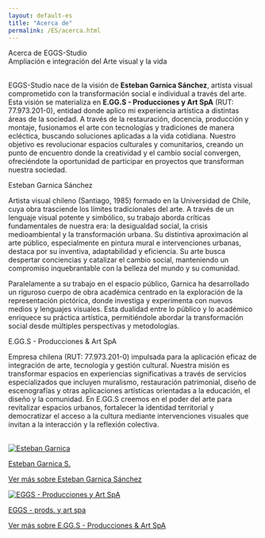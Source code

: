 ```yaml
---
layout: default-es
title: "Acerca de"
permalink: /ES/acerca.html
---
```

<!-- Título principal -->
<div class="titulo">Acerca de EGGS-Studio</div>
<div class="subtitulo">Ampliación e integración del Arte visual y la vida</div>

<p class="parrafo" style="margin-top:6%;">
  EGGS-Studio nace de la visión de <strong>Esteban Garnica Sánchez</strong>, artista visual 
  comprometido con la transformación social e individual a través del arte. Esta visión se 
  materializa en <strong>E.GG.S - Producciones y Art SpA</strong> (RUT: 77.973.201-0), entidad 
  donde aplico mi experiencia artística a distintas áreas de la sociedad. A través de la 
  restauración, docencia, producción y montaje, fusionamos el arte con tecnologías y tradiciones 
  de manera ecléctica, buscando soluciones aplicadas a la vida cotidiana. Nuestro objetivo es 
  revolucionar espacios culturales y comunitarios, creando un punto de encuentro donde la 
  creatividad y el cambio social convergen, ofreciéndote la oportunidad de participar en 
  proyectos que transforman nuestra sociedad.
</p>

<!-- Sección Esteban Garnica -->
<div class="subtitulo2">Esteban Garnica Sánchez</div>
<p class="parrafo">
  Artista visual chileno (Santiago, 1985) formado en la Universidad de Chile, cuya obra 
  trasciende los límites tradicionales del arte. A través de un lenguaje visual potente 
  y simbólico, su trabajo aborda críticas fundamentales de nuestra era: la desigualdad 
  social, la crisis medioambiental y la transformación urbana. Su distintiva aproximación 
  al arte público, especialmente en pintura mural e intervenciones urbanas, destaca por 
  su inventiva, adaptabilidad y eficiencia. Su arte busca despertar conciencias y catalizar 
  el cambio social, manteniendo un compromiso inquebrantable con la belleza del mundo y 
  su comunidad.
</p>

<p class="parrafo">
  Paralelamente a su trabajo en el espacio público, Garnica ha desarrollado un riguroso 
  cuerpo de obra académica centrado en la exploración de la representación pictórica, 
  donde investiga y experimenta con nuevos medios y lenguajes visuales. Esta dualidad 
  entre lo público y lo académico enriquece su práctica artística, permitiéndole abordar 
  la transformación social desde múltiples perspectivas y metodologías.
</p>

<!-- Sección EGGS -->
<div class="subtitulo2">E.GG.S - Producciones &amp; Art SpA</div>
<p class="parrafo">
  Empresa chilena (RUT: 77.973.201-0) impulsada para la aplicación eficaz de integración 
  de arte, tecnología y gestión cultural. Nuestra misión es transformar espacios en 
  experiencias significativas a través de servicios especializados que incluyen muralismo, 
  restauración patrimonial, diseño de escenografías y otras aplicaciones artísticas 
  orientadas a la educación, el diseño y la comunidad. En E.GG.S creemos en el poder del 
  arte para revitalizar espacios urbanos, fortalecer la identidad territorial y democratizar 
  el acceso a la cultura mediante intervenciones visuales que invitan a la interacción y 
  la reflexión colectiva.
</p>
<br>
<!-- Botones Fancy para conocer más -->
<div class="button-container">
  <!-- Botón para Esteban Garnica -->
  <a href="/ES/garnica.html" class="fancy-button">
    <div class="button-content">
      <!-- Imagen representativa para Esteban Garnica -->
      <img src="/assets/img/boton-esteban.jpg" alt="Esteban Garnica" loading="lazy">
      <p class="title">Esteban Garnica S.</p>
      <p class="subtitle">Ver más sobre Esteban Garnica Sánchez</p>
    </div>
  </a>

  <!-- Botón para EGGS -->
  <a href="/ES/eggs.html" class="fancy-button">
    <div class="button-content">
      <!-- Imagen representativa para EGGS -->
      <img src="/assets/img/boton-eggs.jpg" alt="EGGS - Producciones y Art SpA" loading="lazy">
      <p class="title">EGGS - prods. y art spa</p>
      <p class="subtitle">Ver más sobre E.GG.S - Producciones &amp; Art SpA</p>
    </div>
  </a>
</div>
